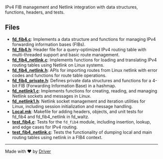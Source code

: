 <!--------------------------------------------------------------------------------->
<!-- IMPORTANT: This file is auto-generated by Driver (https://driver.ai). -------->
<!-- Manual edits may be overwritten on future commits. --------------------------->
<!--------------------------------------------------------------------------------->

IPv4 FIB management and Netlink integration with data structures, functions, headers, and tests.


## Files
- **[fd_fib4.c](fd_fib4.c.md)**: Implements a data structure and functions for managing IPv4 forwarding information bases (FIBs).
- **[fd_fib4.h](fd_fib4.h.md)**: Header file for a query-optimized IPv4 routing table with multi-threaded support and basic route management.
- **[fd_fib4_netlink.c](fd_fib4_netlink.c.md)**: Implements functions for loading and translating IPv4 routing tables using Netlink on Linux systems.
- **[fd_fib4_netlink.h](fd_fib4_netlink.h.md)**: APIs for importing routes from Linux netlink with error codes and functions for route table operations.
- **[fd_fib4_private.h](fd_fib4_private.h.md)**: Defines private data structures and functions for a 4-bit FIB (Forwarding Information Base) in a hashmap.
- **[fd_netlink1.c](fd_netlink1.c.md)**: Implements functions for creating, reading, and managing Netlink sockets and messages in Linux.
- **[fd_netlink1.h](fd_netlink1.h.md)**: Netlink socket management and iteration utilities for Linux, including session initialization and message handling.
- **[Local.mk](Local.mk.md)**: Makefile for adding headers, objects, and unit tests for fd_fib4 and fd_fib4_netlink in fd_waltz.
- **[test_fib4.c](test_fib4.c.md)**: Tests for the `fd_fib4` module, including insertion, lookup, and edge cases for IPv4 routing.
- **[test_fib4_netlink.c](test_fib4_netlink.c.md)**: Tests the functionality of dumping local and main routing tables using netlink in a FIB4 context.

---
Made with ❤️ by [Driver](https://www.driver.ai/)